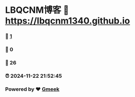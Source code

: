 # LBQCNM博客 :link: https://lbqcnm1340.github.io 
### :page_facing_up: [1](https://lbqcnm1340.github.io/tag.html) 
### :speech_balloon: 0 
### :hibiscus: 26 
### :alarm_clock: 2024-11-22 21:52:45 
### Powered by :heart: [Gmeek](https://github.com/Meekdai/Gmeek)
